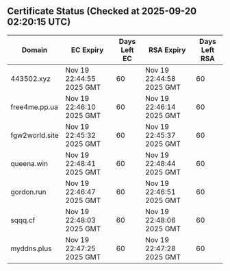 ## Certificate Status (Checked at 2025-09-20 02:20:15 UTC)
| Domain | EC Expiry | Days Left EC | RSA Expiry | Days Left RSA |
|--------|-----------|-------------|------------|--------------|
| 443502.xyz | Nov 19 22:44:55 2025 GMT | 60 | Nov 19 22:44:58 2025 GMT | 60 |
| free4me.pp.ua | Nov 19 22:46:10 2025 GMT | 60 | Nov 19 22:46:14 2025 GMT | 60 |
| fgw2world.site | Nov 19 22:45:32 2025 GMT | 60 | Nov 19 22:45:37 2025 GMT | 60 |
| queena.win | Nov 19 22:48:41 2025 GMT | 60 | Nov 19 22:48:44 2025 GMT | 60 |
| gordon.run | Nov 19 22:46:47 2025 GMT | 60 | Nov 19 22:46:51 2025 GMT | 60 |
| sqqq.cf | Nov 19 22:48:03 2025 GMT | 60 | Nov 19 22:48:06 2025 GMT | 60 |
| myddns.plus | Nov 19 22:47:25 2025 GMT | 60 | Nov 19 22:47:28 2025 GMT | 60 |
